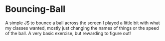 # Bouncing-Ball
A simple JS to bounce a ball across the screen
I played a little bit with what my classes wanted, mostly just changing the names of things or the speed of the ball. A very basic exercise, but rewarding to figure out! 
